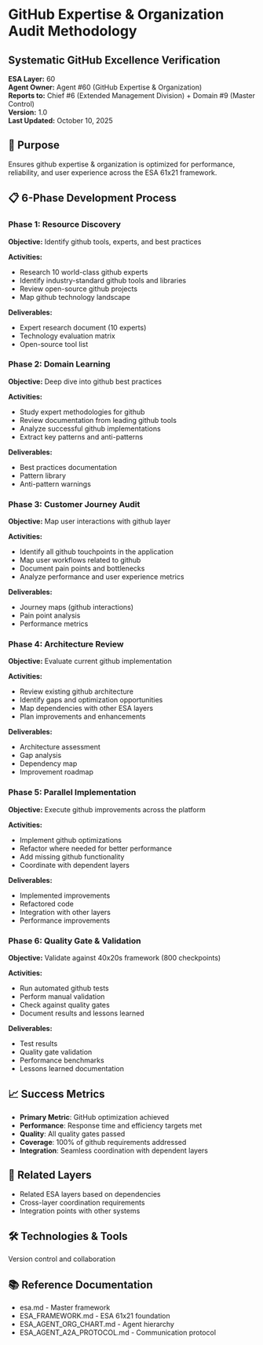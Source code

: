 # GitHub Expertise & Organization Audit Methodology
## Systematic GitHub Excellence Verification

**ESA Layer:** 60  
**Agent Owner:** Agent #60 (GitHub Expertise & Organization)  
**Reports to:** Chief #6 (Extended Management Division) + Domain #9 (Master Control)  
**Version:** 1.0  
**Last Updated:** October 10, 2025

## 🎯 Purpose
Ensures github expertise & organization is optimized for performance, reliability, and user experience across the ESA 61x21 framework.

## 📋 6-Phase Development Process

### Phase 1: Resource Discovery
**Objective:** Identify github tools, experts, and best practices

**Activities:**
- Research 10 world-class github experts
- Identify industry-standard github tools and libraries
- Review open-source github projects
- Map github technology landscape

**Deliverables:**
- Expert research document (10 experts)
- Technology evaluation matrix
- Open-source tool list

### Phase 2: Domain Learning
**Objective:** Deep dive into github best practices

**Activities:**
- Study expert methodologies for github
- Review documentation from leading github tools
- Analyze successful github implementations
- Extract key patterns and anti-patterns

**Deliverables:**
- Best practices documentation
- Pattern library
- Anti-pattern warnings

### Phase 3: Customer Journey Audit
**Objective:** Map user interactions with github layer

**Activities:**
- Identify all github touchpoints in the application
- Map user workflows related to github
- Document pain points and bottlenecks
- Analyze performance and user experience metrics

**Deliverables:**
- Journey maps (github interactions)
- Pain point analysis
- Performance metrics

### Phase 4: Architecture Review
**Objective:** Evaluate current github implementation

**Activities:**
- Review existing github architecture
- Identify gaps and optimization opportunities
- Map dependencies with other ESA layers
- Plan improvements and enhancements

**Deliverables:**
- Architecture assessment
- Gap analysis
- Dependency map
- Improvement roadmap

### Phase 5: Parallel Implementation
**Objective:** Execute github improvements across the platform

**Activities:**
- Implement github optimizations
- Refactor where needed for better performance
- Add missing github functionality
- Coordinate with dependent layers

**Deliverables:**
- Implemented improvements
- Refactored code
- Integration with other layers
- Performance improvements

### Phase 6: Quality Gate & Validation
**Objective:** Validate against 40x20s framework (800 checkpoints)

**Activities:**
- Run automated github tests
- Perform manual validation
- Check against quality gates
- Document results and lessons learned

**Deliverables:**
- Test results
- Quality gate validation
- Performance benchmarks
- Lessons learned documentation

## 📈 Success Metrics
- **Primary Metric**: GitHub optimization achieved
- **Performance**: Response time and efficiency targets met
- **Quality**: All quality gates passed
- **Coverage**: 100% of github requirements addressed
- **Integration**: Seamless coordination with dependent layers

## 🔗 Related Layers
- Related ESA layers based on dependencies
- Cross-layer coordination requirements
- Integration points with other systems

## 🛠️ Technologies & Tools
Version control and collaboration

## 📚 Reference Documentation
- esa.md - Master framework
- ESA_FRAMEWORK.md - ESA 61x21 foundation
- ESA_AGENT_ORG_CHART.md - Agent hierarchy
- ESA_AGENT_A2A_PROTOCOL.md - Communication protocol
